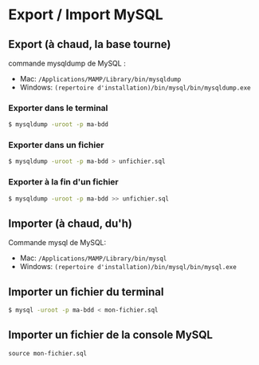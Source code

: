 # Export / Import MySQL

## Export (à chaud, la base tourne)
commande mysqldump de MySQL :
* Mac: ```/Applications/MAMP/Library/bin/mysqldump```
* Windows: ```(repertoire d'installation)/bin/mysql/bin/mysqldump.exe```

### Exporter dans le terminal
```bash
$ mysqldump -uroot -p ma-bdd
```
### Exporter dans un fichier
```bash
$ mysqldump -uroot -p ma-bdd > unfichier.sql 
```
### Exporter à la fin d'un fichier
```bash
$ mysqldump -uroot -p ma-bdd >> unfichier.sql 
```

## Importer (à chaud, du'h)
Commande mysql de MySQL:
* Mac: ```/Applications/MAMP/Library/bin/mysql```
* Windows: ```(repertoire d'installation)/bin/mysql/bin/mysql.exe```

## Importer un fichier du terminal
```bash
$ mysql -uroot -p ma-bdd < mon-fichier.sql
```
## Importer un fichier de la console MySQL
```mysql
source mon-fichier.sql
```